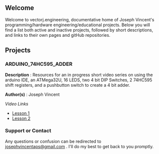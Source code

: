 ## Welcome

Welcome to vectorj.engineering, documentative home of Joseph Vincent's programming/hardware engineering/educational projects. Below you will find a list both active and inactive projects, followed by short descriptions, and links to their own pages and gitHub repositories. 

## Projects

### ARDUINO_74HC595_ADDER

**Description** : Resources for an in progress short video series on using the arduino IDE, an ATMega32U, 16 LEDS, two 4 bit DIP Switches, 2 74HC595 shift registers, and a pushbutton switch to create a 4 bit adder.

**Author(s)** : Joseph Vincent

_Video Links_
- [Lesson 1](url)
- [Lesson 2](url)


### Support or Contact

Any questions or confusion can be redirected to josephvincentaps@gmail.com . I'll do my best to get back to you promptly.
